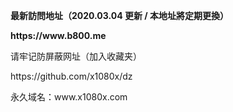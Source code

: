<p><strong>最新訪問地址（2020.03.04 更新 / 本地址將定期更換）</strong></p>
<p><strong> https://www.b800.me</strong></p>
<p class="STYLE1"> 请牢记防屏蔽网址（加入收藏夹）</p>
<p class="STYLE1">https://github.com/x1080x/dz</p>
<p class="STYLE2">永久域名：www.x1080x.com </p>
